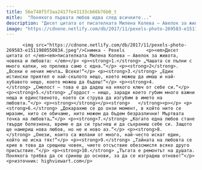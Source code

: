 ```yaml
---
title: 56e748f5f3aa2417fe43133cb66b76b0_t
mitle:  "Понякога първата любов идва след всичките..."
description: "Десет цитата от писателката Милена Колева – Авелок за живота, човека и любовта:  1. „Чашата се пълни с много капки, но прелива само с една.“ 2. „Всеки е нечия мечта… Всеки!“ 3. „Eдин истински приятел е най-скъпото нещо, което можеш да имаш и най-хубавото нещо, което можеш да бъдеш!“ 4. „Смелост – това е да дадеш на някого ключ …"
image: "https://cdnone.netlify.com/db/2017/11/pexels-photo-269583-e1511980550834.jpeg"
---
```


          <img src="https://cdnone.netlify.com/db/2017/11/pexels-photo-269583-e1511980550834.jpeg"/>Снимка - Pexels        <p><em>Десет цитата от </em><em>писателката Милена Колева – Авелок за живота, човека и любовта: </em></p> <p><strong>1.</strong> „Чашата се пълни с много капки, но прелива само с една.“</p> <p><strong>2</strong>. „Всеки е нечия мечта… Всеки!“</p> <p><strong>3.</strong> „Eдин истински приятел е най-скъпото нещо, което можеш да имаш и най-хубавото нещо, което можеш да бъдеш!“</p> <p><strong>4.</strong> „Смелост – това е да дадеш на някого ключ от себе си.“</p> <p><strong>5.</strong> „Гордост – нещо, заради което губим много важни неща и единственото, което си струва да изгубим в името на любовта.“</p> <p><strong></strong></p><strong>   </strong><p></p> <p><strong>6.</strong> „Докарахме се до онзи момент, в който нито се мразим, нито се обичаме, нито можем да бъдем безразлични! Мъртвата точка на любовта…“</p> <p><strong>7.</strong> „Когато една любов стане твърде болезнена, време е да си тръгнеш и да съхраниш себе си. Защото ще намериш нова любов, но не и ново аз.“</p> <p><strong>8.</strong> „Онези, които са желани от много, най-често искат един, който не иска тях!“</p> <p><strong>9.</strong> „Тайната на любовта се крие в това да срещнеш човек, чието отсъствие обезсмисля всяко друго присъствие.“</p> <p><strong>10.</strong> „Тъгата е ремонтът на душата. Понякога трябва да се сринеш до основи, за да се изградиш отново!“</p> <p>източник: highviewart.com</p>        